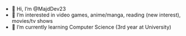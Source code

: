 - 👋 Hi, I’m @MajdDev23
- 👀 I’m interested in video games, anime/manga, reading (new interest), movies/tv shows
- 🌱 I’m currently learning Computer Science (3rd year at University)
